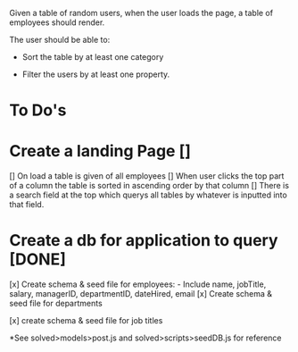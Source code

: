 Given a table of random users, when the user loads the page, a table of employees should render. 

The user should be able to:

  * Sort the table by at least one category

  * Filter the users by at least one property.


# To Do's

# Create a landing Page []
[] On load a table is given of all employees
[] When user clicks the top part of a column the table is sorted in ascending order by that column
[] There is a search field at the top which querys all tables by whatever is inputted into that field.

# Create a db for application to query [DONE]
[x] Create schema & seed file for employees:
    - Include name, jobTitle, salary, managerID, departmentID, dateHired, email
[x] Create schema & seed file for departments
    
[x] create schema & seed file for job titles

*See solved>models>post.js and solved>scripts>seedDB.js for reference

